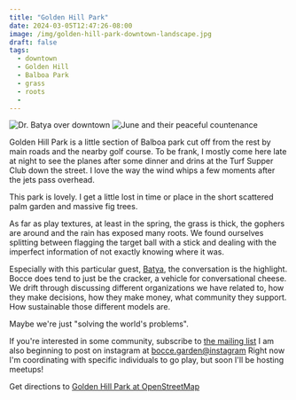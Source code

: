 ```yaml
---
title: "Golden Hill Park"
date: 2024-03-05T12:47:26-08:00
image: /img/golden-hill-park-downtown-landscape.jpg
draft: false
tags:
  - downtown
  - Golden Hill
  - Balboa Park
  - grass
  - roots
  - 
---
```

![Dr. Batya over downtown](/img/golden-hill-park-Batya.jpg)
![June and their peaceful countenance](/img/golden-hill-park-june.jpg)

Golden Hill Park is a little section of Balboa park cut off from the rest by main roads and the nearby golf course.
To be frank, I mostly come here late at night to see the planes after some dinner and drins at the Turf Supper Club down the street.
I love the way the wind whips a few moments after the jets pass overhead.

This park is lovely.
I get a little lost in time or place in the short scattered palm garden and massive fig trees.

As far as play textures, at least in the spring, the grass is thick, the gophers are around and the rain has exposed many roots.
We found ourselves splitting between flagging the target ball with a stick and dealing with the imperfect information of not exactly knowing where it was.

Especially with this particular guest, [Batya](https://bmacadamsomer.wordpress.com/), the conversation is the highlight.
Bocce does tend to just be the cracker, a vehicle for conversational cheese.
We drift through discussing different organizations we have related to, how they make decisions, how they make money, what community they support.
How sustainable those different models are.

Maybe we're just "solving the world's problems".

If you're interested in some community, subscribe to [the mailing list](/posts/mailing-list/)
I am also beginning to post on instagram at [bocce.garden@instagram](https://www.instagram.com/bocce.garden/)
Right now I'm coordinating with specific individuals to go play, but soon I'll be hosting meetups!

Get directions to [Golden Hill Park at OpenStreetMap](https://www.openstreetmap.org/search?query=golden%20hill%20park%20san%20diego#map=19/32.72063/-117.14026)


